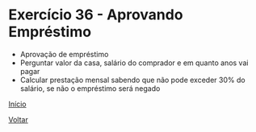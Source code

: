 # Exercício 36 - Aprovando Empréstimo

- Aprovação de empréstimo
- Perguntar valor da casa, salário do comprador e em quanto anos vai pagar
- Calcular prestação mensal sabendo que não pode exceder 30% do salário, se não o empréstimo será negado

[Início](https://github.com/NandesLima/desafios-python)

[Voltar](https://github.com/NandesLima/desafios-python/tree/main/04.%20Condi%C3%A7%C3%B5es%20de%20decis%C3%A3o)